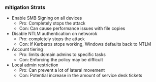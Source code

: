 ### mitigation Strats
- Enable SMB Signing on all devices
  - Pro: Completely stops the attack
  - Con: Can cause performance issues with file copies
- Disable NTLM authentication on networok
  - Pro: completely stops the attack
  - Con: If Kerberos stops working, Windows defaults back to NTLM
- Account tiering
  - Pro: limits domain admins to specific tasks
  - Con: Enforcing the policy may be difficult
- Local admin restriction
  - Pro: Can prevent a lot of lateral movement
  - Con: Potential increase in the amount of service desk tickets
